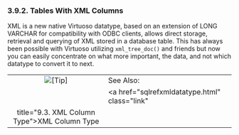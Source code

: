 <div>

<div>

<div>

<div>

### 3.9.2. Tables With XML Columns

</div>

</div>

</div>

XML is a new native Virtuoso datatype, based on an extension of LONG
VARCHAR for compatibility with ODBC clients, allows direct storage,
retrieval and querying of XML stored in a database table. This has
always been possible with Virtuoso utilizing `xml_tree_doc()` and
friends but now you can easily concentrate on what more important, the
data, and not which datatype to convert it to next.

<div>

|                            |                                                  |
|:--------------------------:|:-------------------------------------------------|
| ![\[Tip\]](images/tip.png) | See Also:                                        |
|                            | <a href="sqlrefxmldatatype.html" class="link"    
                              title="9.3. XML Column Type">XML Column Type</a>  |

</div>

</div>
